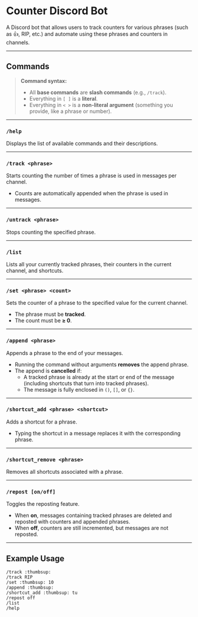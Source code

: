 # Counter Discord Bot

A Discord bot that allows users to track counters for various phrases (such as 👍, RIP, etc.) and automate using these phrases and counters in channels.

---

## Commands

> **Command syntax:**
> - All **base commands** are **slash commands** (e.g., `/track`).
> - Everything in `[ ]` is a **literal**.
> - Everything in `< >` is a **non-literal argument** (something you provide, like a phrase or number).

---

### `/help`
Displays the list of available commands and their descriptions.

---

### `/track <phrase>`
Starts counting the number of times a phrase is used in messages per channel.
- Counts are automatically appended when the phrase is used in messages.

---

### `/untrack <phrase>`
Stops counting the specified phrase.

---

### `/list`
Lists all your currently tracked phrases, their counters in the current channel, and shortcuts.

---

### `/set <phrase> <count>`
Sets the counter of a phrase to the specified value for the current channel.
- The phrase must be **tracked**.
- The count must be **≥ 0**.

---

### `/append <phrase>`
Appends a phrase to the end of your messages.
- Running the command without arguments **removes** the append phrase.
- The append is **cancelled** if:
    - A tracked phrase is already at the start or end of the message (including shortcuts that turn into tracked phrases).
    - The message is fully enclosed in `()`, `[]`, or `{}`.

---

### `/shortcut_add <phrase> <shortcut>`
Adds a shortcut for a phrase.
- Typing the shortcut in a message replaces it with the corresponding phrase.

---

### `/shortcut_remove <phrase>`
Removes all shortcuts associated with a phrase.

---

### `/repost [on/off]`
Toggles the reposting feature.
- When **on**, messages containing tracked phrases are deleted and reposted with counters and appended phrases.
- When **off**, counters are still incremented, but messages are not reposted.

---

## Example Usage
```plaintext
/track :thumbsup:
/track RIP
/set :thumbsup: 10
/append :thumbsup:
/shortcut_add :thumbsup: tu
/repost off
/list
/help
